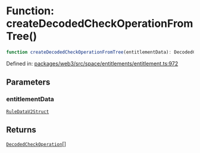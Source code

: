 # Function: createDecodedCheckOperationFromTree()

```ts
function createDecodedCheckOperationFromTree(entitlementData): DecodedCheckOperation[];
```

Defined in: [packages/web3/src/space/entitlements/entitlement.ts:972](https://github.com/towns-protocol/towns/blob/0db1fd0ac7258e8db8cedfb6183e8eade8284fa1/packages/web3/src/space/entitlements/entitlement.ts#L972)

## Parameters

### entitlementData

[`RuleDataV2Struct`](../namespaces/IRuleEntitlementV2Base/type-aliases/RuleDataV2Struct.md)

## Returns

[`DecodedCheckOperation`](../type-aliases/DecodedCheckOperation.md)[]
